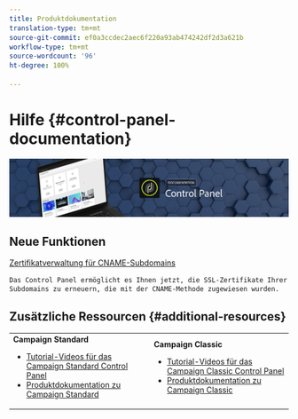 ```yaml
---
title: Produktdokumentation
translation-type: tm+mt
source-git-commit: ef0a3ccdec2aec6f220a93ab474242df2d3a621b
workflow-type: tm+mt
source-wordcount: '96'
ht-degree: 100%

---
```



# Hilfe {#control-panel-documentation}

![](assets/do-not-localize/banner.png)

## Neue Funktionen

[Zertifikatverwaltung für CNAME-Subdomains](subdomains-certificates/using/renewing-subdomain-certificate.md)

    Das Control Panel ermöglicht es Ihnen jetzt, die SSL-Zertifikate Ihrer Subdomains zu erneuern, die mit der CNAME-Methode zugewiesen wurden.

## Zusätzliche Ressourcen {#additional-resources}

<table>
    <tr>
        <td><b>Campaign Standard</b><br/>
        <ul>
            <li><a href="https://docs.adobe.com/content/help/en/campaign-learn/campaign-standard-tutorials/administrating/control-panel/control-panel-overview.html">Tutorial-Videos für das Campaign Standard Control Panel</a></li>
            <li><a href="https://docs.adobe.com/content/help/de-DE/campaign-standard/using/campaign-standard-home.html">Produktdokumentation zu Campaign Standard</a></li>
        </ul>
        </td>
        <td><b>Campaign Classic</b><br/>
        <ul>
            <li><a href="https://docs.adobe.com/content/help/en/campaign-learn/campaign-classic-tutorials/administrating/control-panel-acc/control-panel-overview.html">Tutorial-Videos für das Campaign Classic Control Panel</a></li>
            <li><a href="https://docs.adobe.com/content/help/de-DE/campaign-classic/using/campaign-classic-home.html">Produktdokumentation zu Campaign Classic</a></li>
        </ul>
        </td>
    </tr>
</table>
